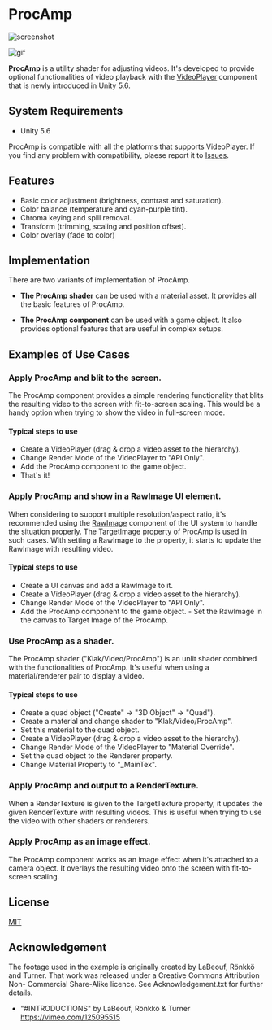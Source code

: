 ProcAmp
=======

![screenshot](http://i.imgur.com/XKOCrvt.png)

![gif](http://i.imgur.com/Oy0Zrff.gif)

**ProcAmp** is a utility shader for adjusting videos. It's developed to provide
optional functionalities of video playback with the [VideoPlayer] component
that is newly introduced in Unity 5.6.

System Requirements
-------------------

- Unity 5.6

ProcAmp is compatible with all the platforms that supports VideoPlayer. If you
find any problem with compatibility, plaese report it to [Issues].

Features
--------

- Basic color adjustment (brightness, contrast and saturation).
- Color balance (temperature and cyan-purple tint).
- Chroma keying and spill removal.
- Transform (trimming, scaling and position offset).
- Color overlay (fade to color)

Implementation
--------------

There are two variants of implementation of ProcAmp.

- **The ProcAmp shader** can be used with a material asset. It provides all the
  basic features of ProcAmp.

- **The ProcAmp component** can be used with a game object. It also provides
  optional features that are useful in complex setups.

Examples of Use Cases
---------------------

### Apply ProcAmp and blit to the screen.

The ProcAmp component provides a simple rendering functionality that blits the
resulting video to the screen with fit-to-screen scaling. This would be a
handy option when trying to show the video in full-screen mode.

#### Typical steps to use

- Create a VideoPlayer (drag & drop a video asset to the hierarchy).
- Change Render Mode of the VideoPlayer to "API Only".
- Add the ProcAmp component to the game object.
- That's it!

### Apply ProcAmp and show in a RawImage UI element.

When considering to support multiple resolution/aspect ratio, it's recommended
using the [RawImage] component of the UI system to handle the situation
properly. The TargetImage property of ProcAmp is used in such cases. With
setting a RawImage to the property, it starts to update the RawImage with
resulting video.

#### Typical steps to use

- Create a UI canvas and add a RawImage to it.
- Create a VideoPlayer (drag & drop a video asset to the hierarchy).
- Change Render Mode of the VideoPlayer to "API Only".
- Add the ProcAmp component to the game object.
- Set the RawImage in the canvas to Target Image of the ProcAmp.

### Use ProcAmp as a shader.

The ProcAmp shader ("Klak/Video/ProcAmp") is an unlit shader combined with the
functionalities of ProcAmp. It's useful when using a material/renderer pair to
display a video.

#### Typical steps to use

- Create a quad object ("Create" -> "3D Object" -> "Quad").
- Create a material and change shader to "Klak/Video/ProcAmp".
- Set this material to the quad object.
- Create a VideoPlayer (drag & drop a video asset to the hierarchy).
- Change Render Mode of the VideoPlayer to "Material Override".
- Set the quad object to the Renderer property.
- Change Material Property to "\_MainTex".

### Apply ProcAmp and output to a RenderTexture.

When a RenderTexture is given to the TargetTexture property, it updates the
given RenderTexture with resulting videos. This is useful when trying to use
the video with other shaders or renderers.

### Apply ProcAmp as an image effect.

The ProcAmp component works as an image effect when it's attached to a camera
object. It overlays the resulting video onto the screen with fit-to-screen
scaling.

License
-------

[MIT]

Acknowledgement
---------------

The footage used in the example is originally created by LaBeouf, Rönkkö and
Turner. That work was released under a Creative Commons Attribution Non-
Commercial Share-Alike licence. See Acknowledgement.txt for further details.

- "\#INTRODUCTIONS" by LaBeouf, Rönkkö & Turner
  https://vimeo.com/125095515

[VideoPlayer]: https://docs.unity3d.com/560/Documentation/Manual/VideoPlayer.html
[Issues]: https://github.com/keijiro/ProcAmp/issues
[RawImage]: https://docs.unity3d.com/Manual/script-RawImage.html
[MIT]: LICENSE.md
